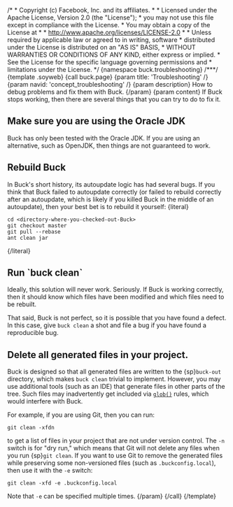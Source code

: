 /\* \* Copyright (c) Facebook, Inc. and its affiliates. \* \* Licensed
under the Apache License, Version 2.0 (the \"License\"); \* you may not
use this file except in compliance with the License. \* You may obtain a
copy of the License at \* \* http://www.apache.org/licenses/LICENSE-2.0
\* \* Unless required by applicable law or agreed to in writing,
software \* distributed under the License is distributed on an \"AS IS\"
BASIS, \* WITHOUT WARRANTIES OR CONDITIONS OF ANY KIND, either express
or implied. \* See the License for the specific language governing
permissions and \* limitations under the License. \*/ {namespace
buck.troubleshooting} /\*\*\*/ {template .soyweb} {call buck.page}
{param title: \'Troubleshooting\' /} {param navid:
\'concept_troubleshooting\' /} {param description} How to debug problems
and fix them with Buck. {/param} {param content} If Buck stops working,
then there are several things that you can try to do to fix it.

## Make sure you are using the Oracle JDK

Buck has only been tested with the Oracle JDK. If you are using an
alternative, such as OpenJDK, then things are not guaranteed to work.

## Rebuild Buck

In Buck\'s short history, its autoupdate logic has had several bugs. If
you think that Buck failed to autoupdate correctly (or failed to rebuild
correctly after an autoupdate, which is likely if you killed Buck in the
middle of an autoupdate), then your best bet is to rebuild it yourself:
{literal}

    cd <directory-where-you-checked-out-Buck>
    git checkout master
    git pull --rebase
    ant clean jar

{/literal}

## Run \`buck clean\`

Ideally, this solution will never work. Seriously. If Buck is working
correctly, then it should know which files have been modified and which
files need to be rebuilt.

That said, Buck is not perfect, so it is possible that you have found a
defect. In this case, give `buck clean` a shot and file a bug if you
have found a reproducible bug.

## Delete all generated files in your project.

Buck is designed so that all generated files are written to the
{sp}`buck-out` directory, which makes `buck clean` trivial to implement.
However, you may use additional tools (such as an IDE) that generate
files in other parts of the tree. Such files may inadvertently get
included via [`glob()`](%7BROOT%7Dfunction/glob.html) rules, which would
interfere with Buck.

For example, if you are using Git, then you can run:

    git clean -xfdn

to get a list of files in your project that are not under version
control. The `-n` switch is for \"dry run,\" which means that Git will
not delete any files when you run {sp}`git clean`. If you want to use
Git to remove the generated files while preserving some non-versioned
files (such as `.buckconfig.local`), then use it with the `-e` switch:

    git clean -xfd -e .buckconfig.local

Note that `-e` can be specified multiple times. {/param} {/call}
{/template}
